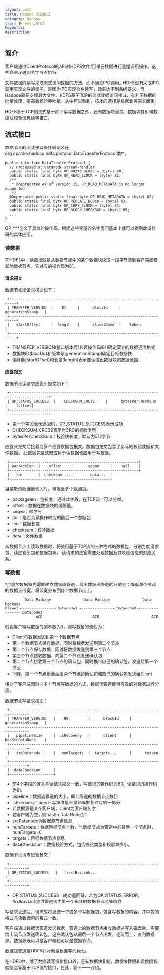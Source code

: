 ```yaml
---
layout: post
title: Hadoop 流式接口 
category: Hadoop
tags: [Hadoop,协议]
keywords: 
description: 
---
```



## 简介
客户端通过ClientProtocol的API对HDFS文件/目录元数据进行远程调用操作，这些命令发送到名字节点执行。

文件数据的读写采取流式访问数据的方法，而不通过IPC调用。HDFS没有采取IPC调用实现文件的读写，是因为IPC实现文件读写，效率达不到系统要求，而Hadoop需要支撑超大文件。HDFS基于TCP的流式数据访问接口，有利于数据的批量处理，提高数据的吞吐量。从中可以看到，技术的选择是根据业务需求而定。

HDFS基于TCP的流式基于除了读写数据之外，还有数据块替换、数据块拷贝和数据块校验信息读等接口。

## 流式接口

数据节点的流式接口操作码定义在org.apache.hadoop.hdfs.protocol.DataTransferProtocol类中。

	public interface DataTransferProtocol {
	  // Processed at datanode stream-handler
	  public static final byte OP_WRITE_BLOCK = (byte) 80;
	  public static final byte OP_READ_BLOCK = (byte) 81;
	  /**
	   * @deprecated As of version 15, OP_READ_METADATA is no longer supported
	   */
	  @Deprecated public static final byte OP_READ_METADATA = (byte) 82;
	  public static final byte OP_REPLACE_BLOCK = (byte) 83;
	  public static final byte OP_COPY_BLOCK = (byte) 84;
	  public static final byte OP_BLOCK_CHECKSUM = (byte) 85;
	  ...
	}

OP_***定义了具体的操作码，根据这些常量的名字我们基本上就可以得到此操作码的具体应用。

### 读数据
在HDFS中，读数据就是从数据节点中的某个数据块读取一段字节流到客户端或者其他数据节点，它对应的操作码为81。

#### 请求报文

数据节点读请求报文如下：

     +-------------------------------------------------------------------------+
     | TRANSFER_VERSION  |    81     |      blockId     |    generationStamp   |
     +-------------------------------------------------------------------------+
     |   startOffset     |  length   |      clientName  |    token             |
     +-------------------------------------------------------------------------+

* TRANSFER_VERSION(接口版本号)和读操作码(81)确定双方的数据通信格式
* 数据块ID(blockId)和版本号(generationStamp)确定目标数据快
* 偏移量(startOffset)和长度(length)表示要读取此数据块的数据范围

#### 应答报文

数据节点读请求应答头报文如下：

     +----------------------------------------------------------------------------------------+
     | OP_STATUS_SUCCESS  |    CHECKSUM_CRC32     |      bytesPerCheckSum     |    [offset]   |
     +----------------------------------------------------------------------------------------+

* 第一个字段表示返回码，OP_STATUS_SUCCESS表示成功
* CHECKSUM_CRC32表示为CRC的校验类型
* bytesPerCheckSum：校验块长度，默认为512字节

应答头报文后接着为多个应答数据包报文，数据包报文包含了实际的校验数据和文件数据。
此数据包格式既应用于读数据也应用于写数据。

     +-----------------------------------------------------------+
     | packagelen  |    offset     |      seqno     |    tail    |
     +-----------------------------------------------------------+
     |   len       |  checksum ... |       data...  |   
     +----------------------------------------------+

当读取的数据量较大时，需发送多个数据包。

* packagelen：包长度，通过此字段，在TCP流上可以分帧。
* offset：数据在数据块的偏移量。
* seqno：顺序号
* tail：是否为读操作响应的最后一个数据包 
* len：数据长度
* checksum：校验数据
* data：文件数据

从数据节点上读取数据时，将使用基于TCP流的三种格式的数据包，分别为度请求包、读应答头包和数据包等。
读请求的应答需要处理数据及其校验信息的对应关系。

### 写数据

写/追加数据首先需要建立数据流管道，采用数据流管道的目的是：降低单个节点的数据流带宽，将带宽分布到各个数据节点上。

             Data Package               Data Package               Data Package
	Client <--------------> Datanode1 <--------------> Datanode2 <--------------> Datanode3 
	              ACK                       ACK                        ACK

假设客户端写数据的副本数为3，则写数据的流程为：

* Client将数据发送到第一个数据节点
* 第一个数据节点保存数据，同时将数据发送到第二个节点
* 第二个节点保存数据，同时将数据发送到第三个节点
* 第三个节点接收数据，向第二个节点发送确认包
* 第二个节点接收第三个节点的确认包，同时携带自己的确认包，发送给第一个节点
* 同理，第一个节点组合后面两个节点的确认包和自己的确认包发送给Client

相对于客户端同时向多个节点写数据的方式，数据流管道能够有效的对数据进行分流。

数据节点写请求报文：

     +------------------------------------------------------------------------------+
     | TRANSFER_VERSION   |    80         |      blockId     |    generationStamp   |
     +------------------------------------------------------------------------------+
     |   pipelineSize     |  isRecovery   |      client      |    hasSrcDataNode    |
     +------------------------------------------------------------------------------+
     |   srcDatanode...   |   numTargets  |  targets...      |      tocken          |   
     +------------------------------------------------------------------------------+  
     |  dataChecksum      |
     +--------------------+  

* 前4个字段的含义与读请求报文一致，写请求的操作码为80，读请求的操作码为81.
* pipeline：数据流管道的大小，即此管道的数据节点数目
* isRecovery：表示此写操作是不是错误恢复过程的一部分
* 若数据源是某个客户端，client为客户端名字
* 若客户端为空，则hasSrcDataNode为1
* srcDatanode为数据源节点信息
* numTargets：数据目标节点个数，当数据节点为管道中的最后一个节点时，numTargets=0
* targets：目标数据节点信息
* dataChecksum：数据校验方式，包括校验类型和校验块大小。

数据节点请求应答报文：

     +------------------------------------------------------------------------------+
     | OP_STATUS_SUCCESS   |   firstBasLink...                                      |
     +------------------------------------------------------------------------------+

* OP_STATUS_SUCCESS：成功返回码，若为OP_STATUS_ERROR，firstBasLink提供管道流中第一个出错的数据节点地址信息

写请求发送后，请求放将发送一个或多个写数据包，包含写数据的内容。其中包的格式与读数据包的格式一致。

客户端通过数据流管道发送数据，管道上的数据节点接收数据并写入磁盘后，需要给上流节点发送确认包，这些确认包从最后一个节点出发，逆流而上，直到数据源。数据源既可以是客户端也可以是数据节点。

数据流管道是HDFS针对海量数据写的优化。

在HDFS中，除了数据读写操作接口外，还有数据块复制，数据块替换和读数据校验信息等基于TCP流的接口，在此，将不一一介绍。